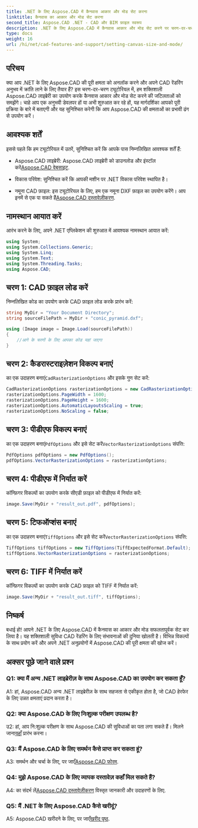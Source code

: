 ```yaml
---
title: .NET के लिए Aspose.CAD में कैनवास आकार और मोड सेट करना
linktitle: कैनवास का आकार और मोड सेट करना
second_title: Aspose.CAD .NET - CAD और BIM फ़ाइल स्वरूप
description: .NET के लिए Aspose.CAD में कैनवास आकार और मोड सेट करने पर चरण-दर-चरण मार्गदर्शिका देखें। इस व्यापक ट्यूटोरियल का उपयोग करके आसानी से अपने CAD रेंडरिंग को अनुकूलित करें।
type: docs
weight: 16
url: /hi/net/cad-features-and-support/setting-canvas-size-and-mode/
---
```

## परिचय

क्या आप .NET के लिए Aspose.CAD की पूरी क्षमता को अनलॉक करने और अपने CAD रेंडरिंग अनुभव में क्रांति लाने के लिए तैयार हैं? इस चरण-दर-चरण ट्यूटोरियल में, हम शक्तिशाली Aspose.CAD लाइब्रेरी का उपयोग करके कैनवास आकार और मोड सेट करने की जटिलताओं को समझेंगे। चाहे आप एक अनुभवी डेवलपर हों या अभी शुरुआत कर रहे हों, यह मार्गदर्शिका आपको पूरी प्रक्रिया के बारे में बताएगी और यह सुनिश्चित करेगी कि आप Aspose.CAD की क्षमताओं का प्रभावी ढंग से उपयोग करें।

## आवश्यक शर्तें

इससे पहले कि हम ट्यूटोरियल में उतरें, सुनिश्चित करें कि आपके पास निम्नलिखित आवश्यक शर्तें हैं:

-  Aspose.CAD लाइब्रेरी: Aspose.CAD लाइब्रेरी को डाउनलोड और इंस्टॉल करें[Aspose.CAD वेबसाइट](https://releases.aspose.com/cad/net/).

- विकास परिवेश: सुनिश्चित करें कि आपकी मशीन पर .NET विकास परिवेश स्थापित है।

-  नमूना CAD फ़ाइल: इस ट्यूटोरियल के लिए, हम एक नमूना DXF फ़ाइल का उपयोग करेंगे। आप इनमें से एक पा सकते हैं[Aspose.CAD दस्तावेज़ीकरण](https://reference.aspose.com/cad/net/).

## नामस्थान आयात करें

आरंभ करने के लिए, अपने .NET एप्लिकेशन की शुरुआत में आवश्यक नामस्थान आयात करें:

```csharp
using System;
using System.Collections.Generic;
using System.Linq;
using System.Text;
using System.Threading.Tasks;
using Aspose.CAD;
```

## चरण 1: CAD फ़ाइल लोड करें

निम्नलिखित कोड का उपयोग करके CAD फ़ाइल लोड करके प्रारंभ करें:

```csharp
string MyDir = "Your Document Directory";
string sourceFilePath = MyDir + "conic_pyramid.dxf";

using (Image image = Image.Load(sourceFilePath))
{
    //आगे के चरणों के लिए आपका कोड यहां जाएगा
}
```

## चरण 2: कैडरास्टराइज़ेशन विकल्प बनाएं

 का एक उदाहरण बनाएं`CadRasterizationOptions` और इसके गुण सेट करें:

```csharp
CadRasterizationOptions rasterizationOptions = new CadRasterizationOptions();
rasterizationOptions.PageWidth = 1600;
rasterizationOptions.PageHeight = 1600;
rasterizationOptions.AutomaticLayoutsScaling = true;
rasterizationOptions.NoScaling = false;
```

## चरण 3: पीडीएफ विकल्प बनाएं

 का एक उदाहरण बनाएं`PdfOptions` और इसे सेट करें`VectorRasterizationOptions` संपत्ति:

```csharp
PdfOptions pdfOptions = new PdfOptions();
pdfOptions.VectorRasterizationOptions = rasterizationOptions;
```

## चरण 4: पीडीएफ में निर्यात करें

कॉन्फ़िगर विकल्पों का उपयोग करके सीएडी फ़ाइल को पीडीएफ में निर्यात करें:

```csharp
image.Save(MyDir + "result_out.pdf", pdfOptions);
```

## चरण 5: टिफऑप्शंस बनाएं

 का एक उदाहरण बनाएं`TiffOptions` और इसे सेट करें`VectorRasterizationOptions` संपत्ति:

```csharp
TiffOptions tiffOptions = new TiffOptions(TiffExpectedFormat.Default);
tiffOptions.VectorRasterizationOptions = rasterizationOptions;
```

## चरण 6: TIFF में निर्यात करें

कॉन्फ़िगर विकल्पों का उपयोग करके CAD फ़ाइल को TIFF में निर्यात करें:

```csharp
image.Save(MyDir + "result_out.tiff", tiffOptions);
```

## निष्कर्ष

बधाई हो! आपने .NET के लिए Aspose.CAD में कैनवास का आकार और मोड सफलतापूर्वक सेट कर लिया है। यह शक्तिशाली सुविधा CAD रेंडरिंग के लिए संभावनाओं की दुनिया खोलती है। विभिन्न विकल्पों के साथ प्रयोग करें और अपने .NET अनुप्रयोगों में Aspose.CAD की पूरी क्षमता की खोज करें।

## अक्सर पूछे जाने वाले प्रश्न

### Q1: क्या मैं अन्य .NET लाइब्रेरीज़ के साथ Aspose.CAD का उपयोग कर सकता हूँ?

A1: हां, Aspose.CAD अन्य .NET लाइब्रेरीज़ के साथ सहजता से एकीकृत होता है, जो CAD हेरफेर के लिए उन्नत क्षमताएं प्रदान करता है।

### Q2: क्या Aspose.CAD के लिए निःशुल्क परीक्षण उपलब्ध है?

 उ2: हां, आप नि:शुल्क परीक्षण के साथ Aspose.CAD की सुविधाओं का पता लगा सकते हैं। मिलने जाना[यहाँ](https://releases.aspose.com/) प्रारंभ करना।

### Q3: मैं Aspose.CAD के लिए समर्थन कैसे प्राप्त कर सकता हूं?

 A3: समर्थन और चर्चा के लिए, पर जाएँ[Aspose.CAD फोरम](https://forum.aspose.com/c/cad/19).

### Q4: मुझे Aspose.CAD के लिए व्यापक दस्तावेज़ कहाँ मिल सकते हैं?

 A4: का संदर्भ लें[Aspose.CAD दस्तावेज़ीकरण](https://reference.aspose.com/cad/net/) विस्तृत जानकारी और उदाहरणों के लिए.

### Q5: मैं .NET के लिए Aspose.CAD कैसे खरीदूं?

 A5: Aspose.CAD खरीदने के लिए, पर जाएँ[खरीद पृष्ठ](https://purchase.aspose.com/buy).